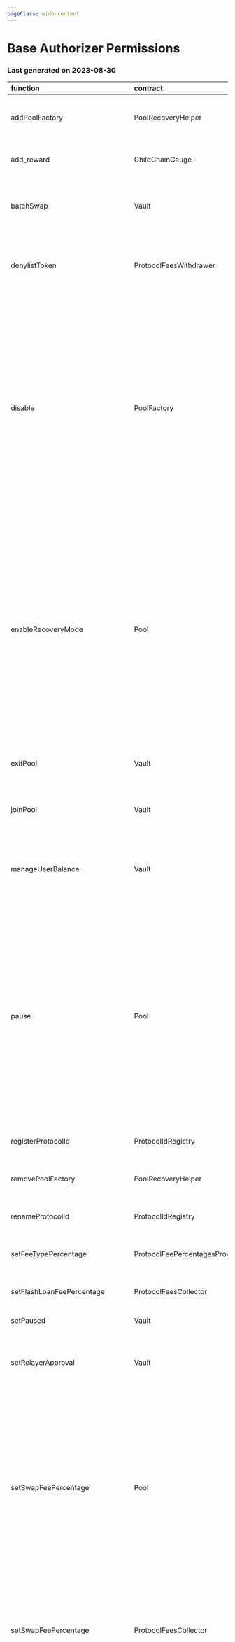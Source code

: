 ```yaml
---
pageClass: wide-content
---
```


# Base Authorizer Permissions

### Last generated on 2023-08-30

| function                          | contract                       | callerNames                                                                   | callerAddresses                                                                                                                                                                                                                                      | deployments                                                                                                                                                                                                                                                                                                                                                                                                                                                                                                                                                                                                                                                                                                                                                                                                                                                                                                                                                       | description                                                                                                                                                                                                                                                      |
|:----------------------------------|:-------------------------------|:------------------------------------------------------------------------------|:-----------------------------------------------------------------------------------------------------------------------------------------------------------------------------------------------------------------------------------------------------|:------------------------------------------------------------------------------------------------------------------------------------------------------------------------------------------------------------------------------------------------------------------------------------------------------------------------------------------------------------------------------------------------------------------------------------------------------------------------------------------------------------------------------------------------------------------------------------------------------------------------------------------------------------------------------------------------------------------------------------------------------------------------------------------------------------------------------------------------------------------------------------------------------------------------------------------------------------------|:-----------------------------------------------------------------------------------------------------------------------------------------------------------------------------------------------------------------------------------------------------------------|
| addPoolFactory                    | PoolRecoveryHelper             | ['multisigs/lm']                                                              | ['[0x65226673F3D202E0f897C862590d7e1A992B2048](https://basescan.org//address/0x65226673F3D202E0f897C862590d7e1A992B2048)']                                                                                                                           | ['[20221123-pool-recovery-helper](https://github.com/balancer/balancer-deployments/blob/master/tasks/20221123-pool-recovery-helper)']                                                                                                                                                                                                                                                                                                                                                                                                                                                                                                                                                                                                                                                                                                                                                                                                                             | Adds a Pool Factory and all pools it created to the [poolRecoveryHelper](https://forum.balancer.fi/t/bip-121-permission-granting-recovery-mode/4045#grant-the-following-roles-to-the-balancer-labs-ops-multisigs-on-each-network-5) for monitoring.              |
| add_reward                        | ChildChainGauge                | ['multisigs/lm']                                                              | ['[0x65226673F3D202E0f897C862590d7e1A992B2048](https://basescan.org//address/0x65226673F3D202E0f897C862590d7e1A992B2048)']                                                                                                                           | ['[20230316-child-chain-gauge-factory-v2](https://github.com/balancer/balancer-deployments/blob/master/tasks/20230316-child-chain-gauge-factory-v2)']                                                                                                                                                                                                                                                                                                                                                                                                                                                                                                                                                                                                                                                                                                                                                                                                             | Enables a reward token for direct incentives on a gauge.                                                                                                                                                                                                         |
| batchSwap                         | Vault                          | ['20230314-batch-relayer-v5/BalancerRelayer']                                 | ['[0x76f7204B62f554b79d444588EDac9dfA7032c71a](https://basescan.org//address/0x76f7204B62f554b79d444588EDac9dfA7032c71a)']                                                                                                                           | ['[20210418-vault](https://github.com/balancer/balancer-deployments/blob/master/tasks/20210418-vault)']                                                                                                                                                                                                                                                                                                                                                                                                                                                                                                                                                                                                                                                                                                                                                                                                                                                           | Allow a relayer to make a multihop trade or source liquidity from multiple pools on a users behalf.  [Relayer permissions notes](https://github.com/BalancerMaxis/multisig-ops/blob/staging/docs/Authorizer/vault_permissions.md).                               |
| denylistToken                     | ProtocolFeesWithdrawer         | ['multisigs/emergency']                                                       | ['[0x183C55A0dc7A7Da0f3581997e764D85Fd9E9f63a](https://basescan.org//address/0x183C55A0dc7A7Da0f3581997e764D85Fd9E9f63a)']                                                                                                                           | ['[20220517-protocol-fee-withdrawer](https://github.com/balancer/balancer-deployments/blob/master/tasks/20220517-protocol-fee-withdrawer)']                                                                                                                                                                                                                                                                                                                                                                                                                                                                                                                                                                                                                                                                                                                                                                                                                       | Adds a token to the ProtocolFeeWithdrawer deny list which prevents the withdrawal of that token from the ProtocolFeeCollector.                                                                                                                                   |
| disable                           | PoolFactory                    | ['multisigs/emergency']                                                       | ['[0x183C55A0dc7A7Da0f3581997e764D85Fd9E9f63a](https://basescan.org//address/0x183C55A0dc7A7Da0f3581997e764D85Fd9E9f63a)']                                                                                                                           | ['[20230711-composable-stable-pool-v5](https://github.com/balancer/balancer-deployments/blob/master/tasks/20230711-composable-stable-pool-v5)', '[20230410-aave-linear-pool-v5](https://github.com/balancer/balancer-deployments/blob/master/tasks/20230410-aave-linear-pool-v5)', '[20230411-managed-pool-v2](https://github.com/balancer/balancer-deployments/blob/master/tasks/20230411-managed-pool-v2)', '[20230409-yearn-linear-pool-v2](https://github.com/balancer/balancer-deployments/blob/master/tasks/20230409-yearn-linear-pool-v2)', '[20230409-erc4626-linear-pool-v4](https://github.com/balancer/balancer-deployments/blob/master/tasks/20230409-erc4626-linear-pool-v4)', '[20230320-weighted-pool-v4](https://github.com/balancer/balancer-deployments/blob/master/tasks/20230320-weighted-pool-v4)', '[20230409-gearbox-linear-pool-v2](https://github.com/balancer/balancer-deployments/blob/master/tasks/20230409-gearbox-linear-pool-v2)'] | Disables new creation of pools from a pool factory.                                                                                                                                                                                                              |
| enableRecoveryMode                | Pool                           | ['20221123-pool-recovery-helper/PoolRecoveryHelper', 'multisigs/emergency']   | ['[0x183C55A0dc7A7Da0f3581997e764D85Fd9E9f63a](https://basescan.org//address/0x183C55A0dc7A7Da0f3581997e764D85Fd9E9f63a)', '[0x03F3Fb107e74F2EAC9358862E91ad3c692712054](https://basescan.org//address/0x03F3Fb107e74F2EAC9358862E91ad3c692712054)'] | ['[20230711-composable-stable-pool-v5](https://github.com/balancer/balancer-deployments/blob/master/tasks/20230711-composable-stable-pool-v5)', '[20230410-aave-linear-pool-v5](https://github.com/balancer/balancer-deployments/blob/master/tasks/20230410-aave-linear-pool-v5)', '[20230411-managed-pool-v2](https://github.com/balancer/balancer-deployments/blob/master/tasks/20230411-managed-pool-v2)', '[20230409-yearn-linear-pool-v2](https://github.com/balancer/balancer-deployments/blob/master/tasks/20230409-yearn-linear-pool-v2)', '[20230409-erc4626-linear-pool-v4](https://github.com/balancer/balancer-deployments/blob/master/tasks/20230409-erc4626-linear-pool-v4)', '[20230320-weighted-pool-v4](https://github.com/balancer/balancer-deployments/blob/master/tasks/20230320-weighted-pool-v4)', '[20230409-gearbox-linear-pool-v2](https://github.com/balancer/balancer-deployments/blob/master/tasks/20230409-gearbox-linear-pool-v2)'] | Puts a pool into [Recovery Mode](https://medium.com/@0xSkly/inside-balancer-code-recoverymode-9af34ce5ab72).                                                                                                                                                     |
| exitPool                          | Vault                          | ['20230314-batch-relayer-v5/BalancerRelayer']                                 | ['[0x76f7204B62f554b79d444588EDac9dfA7032c71a](https://basescan.org//address/0x76f7204B62f554b79d444588EDac9dfA7032c71a)']                                                                                                                           | ['[20210418-vault](https://github.com/balancer/balancer-deployments/blob/master/tasks/20210418-vault)']                                                                                                                                                                                                                                                                                                                                                                                                                                                                                                                                                                                                                                                                                                                                                                                                                                                           | Allow a relayer to remove liquidity from a pool on the user's behalf.  [Relayer permissions notes](https://github.com/BalancerMaxis/multisig-ops/blob/staging/docs/Authorizer/vault_permissions.md).                                                             |
| joinPool                          | Vault                          | ['20230314-batch-relayer-v5/BalancerRelayer']                                 | ['[0x76f7204B62f554b79d444588EDac9dfA7032c71a](https://basescan.org//address/0x76f7204B62f554b79d444588EDac9dfA7032c71a)']                                                                                                                           | ['[20210418-vault](https://github.com/balancer/balancer-deployments/blob/master/tasks/20210418-vault)']                                                                                                                                                                                                                                                                                                                                                                                                                                                                                                                                                                                                                                                                                                                                                                                                                                                           | Allow a relayer to add liquidity to a pool on the user's behalf.   [Relayer permissions notes](https://github.com/BalancerMaxis/multisig-ops/blob/staging/docs/Authorizer/vault_permissions.md).                                                                 |
| manageUserBalance                 | Vault                          | ['20230314-batch-relayer-v5/BalancerRelayer']                                 | ['[0x76f7204B62f554b79d444588EDac9dfA7032c71a](https://basescan.org//address/0x76f7204B62f554b79d444588EDac9dfA7032c71a)']                                                                                                                           | ['[20210418-vault](https://github.com/balancer/balancer-deployments/blob/master/tasks/20210418-vault)']                                                                                                                                                                                                                                                                                                                                                                                                                                                                                                                                                                                                                                                                                                                                                                                                                                                           | Utilize existing Vault allowances and internal balances so that a user does not have to re-approve the new relayer for each token. [Relayer permissions notes](https://github.com/BalancerMaxis/multisig-ops/blob/staging/docs/Authorizer/vault_permissions.md). |
| pause                             | Pool                           | ['multisigs/emergency']                                                       | ['[0x183C55A0dc7A7Da0f3581997e764D85Fd9E9f63a](https://basescan.org//address/0x183C55A0dc7A7Da0f3581997e764D85Fd9E9f63a)']                                                                                                                           | ['[20230711-composable-stable-pool-v5](https://github.com/balancer/balancer-deployments/blob/master/tasks/20230711-composable-stable-pool-v5)', '[20230410-aave-linear-pool-v5](https://github.com/balancer/balancer-deployments/blob/master/tasks/20230410-aave-linear-pool-v5)', '[20230411-managed-pool-v2](https://github.com/balancer/balancer-deployments/blob/master/tasks/20230411-managed-pool-v2)', '[20230409-yearn-linear-pool-v2](https://github.com/balancer/balancer-deployments/blob/master/tasks/20230409-yearn-linear-pool-v2)', '[20230409-erc4626-linear-pool-v4](https://github.com/balancer/balancer-deployments/blob/master/tasks/20230409-erc4626-linear-pool-v4)', '[20230320-weighted-pool-v4](https://github.com/balancer/balancer-deployments/blob/master/tasks/20230320-weighted-pool-v4)', '[20230409-gearbox-linear-pool-v2](https://github.com/balancer/balancer-deployments/blob/master/tasks/20230409-gearbox-linear-pool-v2)'] | Stops trading in a pool.  Proportinal withdraws are still possible.                                                                                                                                                                                              |
| registerProtocolId                | ProtocolIdRegistry             | ['multisigs/lm']                                                              | ['[0x65226673F3D202E0f897C862590d7e1A992B2048](https://basescan.org//address/0x65226673F3D202E0f897C862590d7e1A992B2048)']                                                                                                                           | ['[20230223-protocol-id-registry](https://github.com/balancer/balancer-deployments/blob/master/tasks/20230223-protocol-id-registry)']                                                                                                                                                                                                                                                                                                                                                                                                                                                                                                                                                                                                                                                                                                                                                                                                                             | Registers a protocol in the linear pool protocol registry.                                                                                                                                                                                                       |
| removePoolFactory                 | PoolRecoveryHelper             | ['multisigs/lm']                                                              | ['[0x65226673F3D202E0f897C862590d7e1A992B2048](https://basescan.org//address/0x65226673F3D202E0f897C862590d7e1A992B2048)']                                                                                                                           | ['[20221123-pool-recovery-helper](https://github.com/balancer/balancer-deployments/blob/master/tasks/20221123-pool-recovery-helper)']                                                                                                                                                                                                                                                                                                                                                                                                                                                                                                                                                                                                                                                                                                                                                                                                                             | Removes a Pool Factory and all pools it created to the [poolRecoveryHelper](https://forum.balancer.fi/t/bip-121-permission-granting-recovery-mode/4045#grant-the-following-roles-to-the-balancer-labs-ops-multisigs-on-each-network-5) for monitoring.           |
| renameProtocolId                  | ProtocolIdRegistry             | ['multisigs/lm']                                                              | ['[0x65226673F3D202E0f897C862590d7e1A992B2048](https://basescan.org//address/0x65226673F3D202E0f897C862590d7e1A992B2048)']                                                                                                                           | ['[20230223-protocol-id-registry](https://github.com/balancer/balancer-deployments/blob/master/tasks/20230223-protocol-id-registry)']                                                                                                                                                                                                                                                                                                                                                                                                                                                                                                                                                                                                                                                                                                                                                                                                                             | Rename a protocolId in the linear pool protocol registry.                                                                                                                                                                                                        |
| setFeeTypePercentage              | ProtocolFeePercentagesProvider | ['multisigs/dao']                                                             | ['[0xC40DCFB13651e64C8551007aa57F9260827B6462](https://basescan.org//address/0xC40DCFB13651e64C8551007aa57F9260827B6462)']                                                                                                                           | ['[20220725-protocol-fee-percentages-provider](https://github.com/balancer/balancer-deployments/blob/master/tasks/20220725-protocol-fee-percentages-provider)']                                                                                                                                                                                                                                                                                                                                                                                                                                                                                                                                                                                                                                                                                                                                                                                                   | Sets the protocol fee for a particular fee type for this deployment.                                                                                                                                                                                             |
| setFlashLoanFeePercentage         | ProtocolFeesCollector          | ['20220725-protocol-fee-percentages-provider/ProtocolFeePercentagesProvider'] | ['[0xDEd7Fef7D8eCdcB74F22f0169e1A9EC696e6695d](https://basescan.org//address/0xDEd7Fef7D8eCdcB74F22f0169e1A9EC696e6695d)']                                                                                                                           | ['[20210418-vault](https://github.com/balancer/balancer-deployments/blob/master/tasks/20210418-vault)']                                                                                                                                                                                                                                                                                                                                                                                                                                                                                                                                                                                                                                                                                                                                                                                                                                                           | Sets the protocol fee charged on flash loans for this deployment.                                                                                                                                                                                                |
| setPaused                         | Vault                          | ['multisigs/emergency']                                                       | ['[0x183C55A0dc7A7Da0f3581997e764D85Fd9E9f63a](https://basescan.org//address/0x183C55A0dc7A7Da0f3581997e764D85Fd9E9f63a)']                                                                                                                           | ['[20210418-vault](https://github.com/balancer/balancer-deployments/blob/master/tasks/20210418-vault)']                                                                                                                                                                                                                                                                                                                                                                                                                                                                                                                                                                                                                                                                                                                                                                                                                                                           | Stops all trading activity involving the vault.                                                                                                                                                                                                                  |
| setRelayerApproval                | Vault                          | ['20230314-batch-relayer-v5/BalancerRelayer']                                 | ['[0x76f7204B62f554b79d444588EDac9dfA7032c71a](https://basescan.org//address/0x76f7204B62f554b79d444588EDac9dfA7032c71a)']                                                                                                                           | ['[20210418-vault](https://github.com/balancer/balancer-deployments/blob/master/tasks/20210418-vault)']                                                                                                                                                                                                                                                                                                                                                                                                                                                                                                                                                                                                                                                                                                                                                                                                                                                           | Approve the relayer on the user's behalf (user must still provide a signed message). [Relayer permissions notes](https://github.com/BalancerMaxis/multisig-ops/blob/staging/docs/Authorizer/vault_permissions.md).                                               |
| setSwapFeePercentage              | Pool                           | ['multisigs/lm']                                                              | ['[0x65226673F3D202E0f897C862590d7e1A992B2048](https://basescan.org//address/0x65226673F3D202E0f897C862590d7e1A992B2048)']                                                                                                                           | ['[20230711-composable-stable-pool-v5](https://github.com/balancer/balancer-deployments/blob/master/tasks/20230711-composable-stable-pool-v5)', '[20230410-aave-linear-pool-v5](https://github.com/balancer/balancer-deployments/blob/master/tasks/20230410-aave-linear-pool-v5)', '[20230409-yearn-linear-pool-v2](https://github.com/balancer/balancer-deployments/blob/master/tasks/20230409-yearn-linear-pool-v2)', '[20230409-erc4626-linear-pool-v4](https://github.com/balancer/balancer-deployments/blob/master/tasks/20230409-erc4626-linear-pool-v4)', '[20230320-weighted-pool-v4](https://github.com/balancer/balancer-deployments/blob/master/tasks/20230320-weighted-pool-v4)', '[20230409-gearbox-linear-pool-v2](https://github.com/balancer/balancer-deployments/blob/master/tasks/20230409-gearbox-linear-pool-v2)']                                                                                                                            | **Pools:** Authorize change of swap fees for pools that delegate ownership to Balancer Governance: 0xba1ba1... **Deployments**: Sets the protocol fee charged on swaps for this deployment.                                                                      |
| setSwapFeePercentage              | ProtocolFeesCollector          | ['20220725-protocol-fee-percentages-provider/ProtocolFeePercentagesProvider'] | ['[0xDEd7Fef7D8eCdcB74F22f0169e1A9EC696e6695d](https://basescan.org//address/0xDEd7Fef7D8eCdcB74F22f0169e1A9EC696e6695d)']                                                                                                                           | ['[20210418-vault](https://github.com/balancer/balancer-deployments/blob/master/tasks/20210418-vault)']                                                                                                                                                                                                                                                                                                                                                                                                                                                                                                                                                                                                                                                                                                                                                                                                                                                           | **Pools:** Authorize change of swap fees for pools that delegate ownership to Balancer Governance: 0xba1ba1... **Deployments**: Sets the protocol fee charged on swaps for this deployment.                                                                      |
| setTargets                        | Pool                           | ['multisigs/lm']                                                              | ['[0x65226673F3D202E0f897C862590d7e1A992B2048](https://basescan.org//address/0x65226673F3D202E0f897C862590d7e1A992B2048)']                                                                                                                           | ['[20230410-aave-linear-pool-v5](https://github.com/balancer/balancer-deployments/blob/master/tasks/20230410-aave-linear-pool-v5)', '[20230409-yearn-linear-pool-v2](https://github.com/balancer/balancer-deployments/blob/master/tasks/20230409-yearn-linear-pool-v2)', '[20230409-gearbox-linear-pool-v2](https://github.com/balancer/balancer-deployments/blob/master/tasks/20230409-gearbox-linear-pool-v2)', '[20230409-erc4626-linear-pool-v4](https://github.com/balancer/balancer-deployments/blob/master/tasks/20230409-erc4626-linear-pool-v4)']                                                                                                                                                                                                                                                                                                                                                                                                        | Allows setting the targets of the linear pools. Targets determine the ideal amount of unwrapped tokens.                                                                                                                                                          |
| startAmplificationParameterUpdate | Pool                           | ['multisigs/lm']                                                              | ['[0x65226673F3D202E0f897C862590d7e1A992B2048](https://basescan.org//address/0x65226673F3D202E0f897C862590d7e1A992B2048)']                                                                                                                           | ['[20230711-composable-stable-pool-v5](https://github.com/balancer/balancer-deployments/blob/master/tasks/20230711-composable-stable-pool-v5)']                                                                                                                                                                                                                                                                                                                                                                                                                                                                                                                                                                                                                                                                                                                                                                                                                   | Start ramping up or down the A factor of a stableswap pool that delegated ownership to Balancer Governance: 0xba1ba1...                                                                                                                                          |
| stopAmplificationParameterUpdate  | Pool                           | ['multisigs/lm']                                                              | ['[0x65226673F3D202E0f897C862590d7e1A992B2048](https://basescan.org//address/0x65226673F3D202E0f897C862590d7e1A992B2048)']                                                                                                                           | ['[20230711-composable-stable-pool-v5](https://github.com/balancer/balancer-deployments/blob/master/tasks/20230711-composable-stable-pool-v5)']                                                                                                                                                                                                                                                                                                                                                                                                                                                                                                                                                                                                                                                                                                                                                                                                                   | Stop A-factor change leaving the A-Factor at its currently set value on a stableswap pool that delegated ownership to Balancer Governance: 0xba1ba1...                                                                                                           |
| swap                              | Vault                          | ['20230314-batch-relayer-v5/BalancerRelayer']                                 | ['[0x76f7204B62f554b79d444588EDac9dfA7032c71a](https://basescan.org//address/0x76f7204B62f554b79d444588EDac9dfA7032c71a)']                                                                                                                           | ['[20210418-vault](https://github.com/balancer/balancer-deployments/blob/master/tasks/20210418-vault)']                                                                                                                                                                                                                                                                                                                                                                                                                                                                                                                                                                                                                                                                                                                                                                                                                                                           | Allow a relayer to trade within a single pool on the user's behalf. [Relayer permissions notes](https://github.com/BalancerMaxis/multisig-ops/blob/staging/docs/Authorizer/vault_permissions.md).                                                                |
| withdrawCollectedFees             | ProtocolFeesCollector          | ['20220517-protocol-fee-withdrawer/ProtocolFeesWithdrawer']                   | ['[0xAcf05BE5134d64d150d153818F8C67EE36996650](https://basescan.org//address/0xAcf05BE5134d64d150d153818F8C67EE36996650)']                                                                                                                           | ['[20210418-vault](https://github.com/balancer/balancer-deployments/blob/master/tasks/20210418-vault)']                                                                                                                                                                                                                                                                                                                                                                                                                                                                                                                                                                                                                                                                                                                                                                                                                                                           | Allows the withdrawal of collected protocol fees.                                                                                                                                                                                                                |
| withdrawCollectedFees             | ProtocolFeesWithdrawer         | ['multisigs/lm']                                                              | ['[0x65226673F3D202E0f897C862590d7e1A992B2048](https://basescan.org//address/0x65226673F3D202E0f897C862590d7e1A992B2048)']                                                                                                                           | ['[20220517-protocol-fee-withdrawer](https://github.com/balancer/balancer-deployments/blob/master/tasks/20220517-protocol-fee-withdrawer)']                                                                                                                                                                                                                                                                                                                                                                                                                                                                                                                                                                                                                                                                                                                                                                                                                       | Allows the withdrawal of collected protocol fees.                                                                                                                                                                                                                |